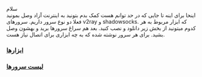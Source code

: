 سلام
<br>
اینحا برای اینه تا جایی که در حد توانم هست کمک بدم بتونید به اینترنت آزاد وصل بمونید
<br>
فعلا دو نوع سرور داریم. سرورهای v2ray و shadowsocks. که ابزار مربوط به هر کدوم میتونید از بخش زیر دانلود و نصب کنید. بعد هم سراغ سرورها برید و بهشون وصل بشید. برای هر سرور نوشته شده که به چه ابزاری برای اتصال نیاز هست.
<br>
### [ابزارها](Tools.md)

### [لیست سرورها](config.md)
